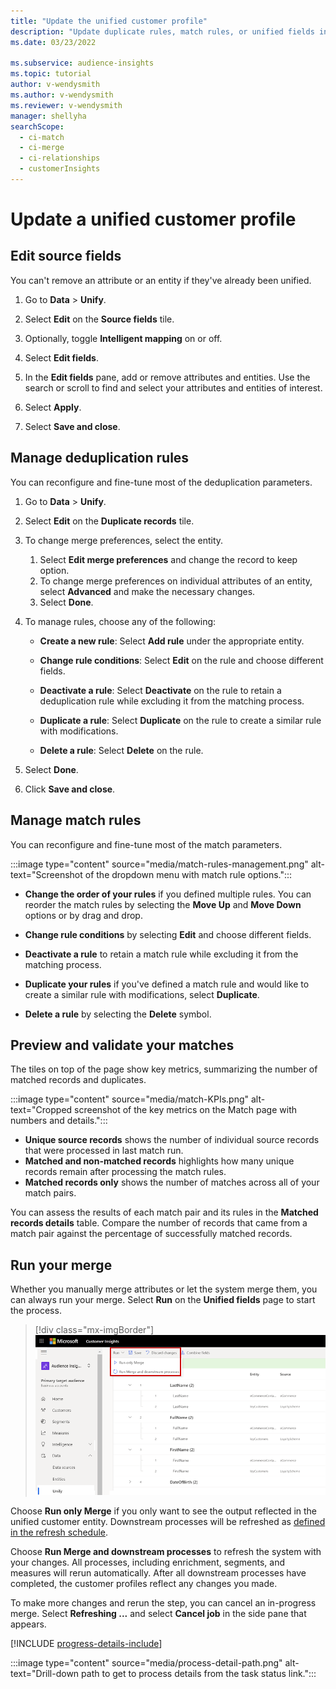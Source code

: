 ```yaml
---
title: "Update the unified customer profile"
description: "Update duplicate rules, match rules, or unified fields in the unified customer profile."
ms.date: 03/23/2022

ms.subservice: audience-insights
ms.topic: tutorial
author: v-wendysmith
ms.author: v-wendysmith
ms.reviewer: v-wendysmith
manager: shellyha
searchScope: 
  - ci-match
  - ci-merge
  - ci-relationships
  - customerInsights
---
```


# Update a unified customer profile

## Edit source fields

You can't remove an attribute or an entity if they've already been unified.

1. Go to **Data** > **Unify**.

1. Select **Edit** on the **Source fields** tile.

1. Optionally, toggle **Intelligent mapping** on or off.

1. Select **Edit fields**.

1. In the **Edit fields** pane, add or remove attributes and entities. Use the search or scroll to find and select your attributes and entities of interest.

1. Select **Apply**.

1. Select **Save and close**.

## Manage deduplication rules

You can reconfigure and fine-tune most of the deduplication parameters.

1. Go to **Data** > **Unify**.

1. Select **Edit** on the **Duplicate records** tile.

1. To change merge preferences, select the entity.
   1. Select **Edit merge preferences** and change the record to keep option.
   1. To change merge preferences on individual attributes of an entity, select **Advanced** and make the necessary changes.
   1. Select **Done**.

1. To manage rules, choose any of the following:

   - **Create a new rule**: Select **Add rule** under the appropriate entity.
  
   - **Change rule conditions**: Select **Edit** on the rule and choose different fields.

   - **Deactivate a rule**: Select **Deactivate** on the rule to retain a deduplication rule while excluding it from the matching process.

   - **Duplicate a rule**: Select **Duplicate** on the rule to create a similar rule with modifications.

   - **Delete a rule**: Select **Delete** on the rule.

1. Select **Done**.

1. Click **Save and close**.

## Manage match rules

You can reconfigure and fine-tune most of the match parameters.

:::image type="content" source="media/match-rules-management.png" alt-text="Screenshot of the dropdown menu with match rule options.":::

- **Change the order of your rules** if you defined multiple rules. You can reorder the match rules by selecting the **Move Up** and **Move Down** options or by drag and drop.

- **Change rule conditions** by selecting **Edit** and choose different fields.

- **Deactivate a rule** to retain a match rule while excluding it from the matching process.

- **Duplicate your rules** if you've defined a match rule and would like to create a similar rule with modifications, select **Duplicate**.

- **Delete a rule** by selecting the **Delete** symbol.

## Preview and validate your matches

The tiles on top of the page show key metrics, summarizing the number of matched records and duplicates.

:::image type="content" source="media/match-KPIs.png" alt-text="Cropped screenshot of the key metrics on the Match page with numbers and details.":::

- **Unique source records** shows the number of individual source records that were processed in last match run.
- **Matched and non-matched records** highlights how many unique records remain after processing the match rules.
- **Matched records only** shows the number of matches across all of your match pairs.

You can assess the results of each match pair and its rules in the **Matched records details** table. Compare the number of records that came from a match pair against the percentage of successfully matched records.

## Run your merge

Whether you manually merge attributes or let the system merge them, you can always run your merge. Select **Run** on the **Unified fields** page to start the process.

> [!div class="mx-imgBorder"]
> ![Data merge Save and Run.](media/configure-data-merge-save-run.png "Data merge Save and Run")

Choose **Run only Merge** if you only want to see the output reflected in the unified customer entity. Downstream processes will be refreshed as [defined in the refresh schedule](system.md#schedule-tab).

Choose **Run Merge and downstream processes** to refresh the system with your changes. All processes, including enrichment, segments, and measures will rerun automatically. After all downstream processes have completed, the customer profiles reflect any changes you made.

To make more changes and rerun the step, you can cancel an in-progress merge. Select **Refreshing ...** and select **Cancel job**  in the side pane that appears.

[!INCLUDE [progress-details-include](../includes/progress-details-pane.md)]

:::image type="content" source="media/process-detail-path.png" alt-text="Drill-down path to get to process details from the task status link.":::
